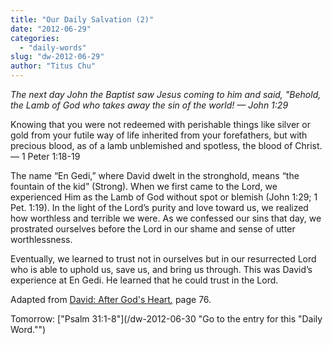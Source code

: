 ```yaml
---
title: "Our Daily Salvation (2)"
date: "2012-06-29"
categories: 
  - "daily-words"
slug: "dw-2012-06-29"
author: "Titus Chu"
---
```


_The next day John the Baptist saw Jesus coming to him and said, "Behold, the Lamb of God who takes away the sin of the world! — John 1:29_

Knowing that you were not redeemed with perishable things like silver or gold from your futile way of life inherited from your forefathers, but with precious blood, as of a lamb unblemished and spotless, the blood of Christ. — 1 Peter 1:18-19

The name “En Gedi,” where David dwelt in the stronghold, means “the fountain of the kid” (Strong). When we first came to the Lord, we experienced Him as the Lamb of God without spot or blemish (John 1:29; 1 Pet. 1:19). In the light of the Lord’s purity and love toward us, we realized how worthless and terrible we were. As we confessed our sins that day, we prostrated ourselves before the Lord in our shame and sense of utter worthlessness.

Eventually, we learned to trust not in ourselves but in our resurrected Lord who is able to uphold us, save us, and bring us through. This was David’s experience at En Gedi. He learned that he could trust in the Lord.

Adapted from [David: After God's Heart](/book-david "Go to the listing for this book.")_[,](/book-journey "Go to the listing for this book.")_ page 76.

Tomorrow: ["Psalm 31:1-8"](/dw-2012-06-30 "Go to the entry for this "Daily Word."")
